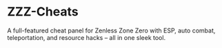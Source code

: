 # ZZZ-Cheats
A full-featured cheat panel for Zenless Zone Zero with ESP, auto combat, teleportation, and resource hacks – all in one sleek tool.
